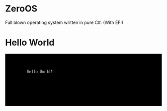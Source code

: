 # ZeroOS
 Full blown operating system written in pure C#. (With EFI)

# Hello World
![](https://github.com/ZeroLP/ZeroOS/blob/main/HelloWorld.jpg)
